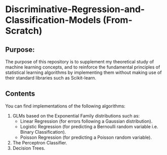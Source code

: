 # Discriminative-Regression-and-Classification-Models (From-Scratch)
## Purpose:
The purpose of this repository is to supplement my theoretical study of machine learning concepts, and to reinforce the fundamental principles of statistical learning algorithms by implementing them without making use of their standard libraries such as Scikit-learn.  
## Contents
You can find implementations of the following algorithms:  
1. GLMs based on the Exponential Family distributions such as:
   * Linear Regression (for errors following a Gaussian distribution).
   * Logistic Regression (for predicting a Bernoulli random variable i.e. Binary Classification).
   * Poisson Regression (for predicting a Poisson random variable).
2. The Perceptron Classifier.
3. Decision Trees.
